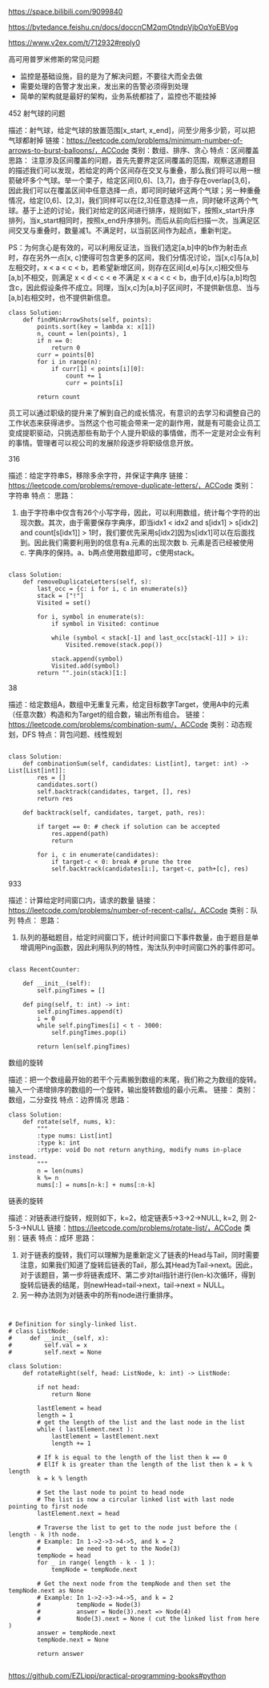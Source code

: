 

https://space.bilibili.com/9099840


https://bytedance.feishu.cn/docs/doccnCM2qmOtndpVjbOqYoEBVog


https://www.v2ex.com/t/712932#reply0



高可用普罗米修斯的常见问题



+ 监控是基础设施，目的是为了解决问题，不要往大而全去做
+ 需要处理的告警才发出来，发出来的告警必须得到处理
+ 简单的架构就是最好的架构，业务系统都挂了，监控也不能挂掉




452 射气球的问题

描述：射气球，给定气球的放置范围[x_start, x_end]，问至少用多少箭，可以把气球都射掉
链接：https://leetcode.com/problems/minimum-number-of-arrows-to-burst-balloons/，ACCode
类别：数组、排序、贪心
特点：区间覆盖
思路：
注意涉及区间覆盖的问题，首先先要界定区间覆盖的范围，观察这道题目的描述我们可以发现，若给定的两个区间存在交叉与重叠，那么我们将可以用一根箭破坏多个气球。举一个栗子，给定区间[0,6]、[3,7]，由于存在overlap[3,6]，因此我们可以在覆盖区间中任意选择一点，即可同时破坏这两个气球；另一种重叠情况，给定[0,6]、[2,3]，我们同样可以在[2,3]任意选择一点，同时破坏这两个气球。基于上述的讨论，我们对给定的区间进行排序，规则如下，按照x_start升序排列，当x_start相同时，按照x_end升序排列。而后从前向后扫描一次，当满足区间交叉与重叠时，数量减1。不满足时，以当前区间作为起点，重新判定。

PS：为何贪心是有效的，可以利用反证法，当我们选定[a,b]中的b作为射击点时，存在另外一点[x, c]使得可包含更多的区间，我们分情况讨论，当[x,c]与[a,b]左相交时，x < a < c < b，若希望新增区间，则存在区间[d,e]与[x,c]相交但与[a,b]不相交，则满足 x < d < c < e 不满足 x < a < c < b，由于[d,e]与[a,b]均包含c，因此假设条件不成立。同理，当[x,c]为[a,b]子区间时，不提供新信息、当与[a,b]右相交时，也不提供新信息。

```
class Solution:
    def findMinArrowShots(self, points):
        points.sort(key = lambda x: x[1])
        n, count = len(points), 1
        if n == 0: 
            return 0
        curr = points[0]
        for i in range(n):
            if curr[1] < points[i][0]:
                count += 1
                curr = points[i]
                
        return count  

```


员工可以通过职级的提升来了解到自己的成长情况，有意识的去学习和调整自己的工作状态来获得进步。当然这个也可能会带来一定的副作用，就是有可能会让员工变成提职驱动，只挑选那些有助于个人提升职级的事情做，而不一定是对企业有利的事情。管理者可以视公司的发展阶段逐步将职级信息开放。



316

描述：给定字符串S，移除多余字符，并保证字典序
链接：https://leetcode.com/problems/remove-duplicate-letters/，ACCode
类别：字符串
特点：
思路：
1. 由于字符串中仅含有26个小写字母，因此，可以利用数组，统计每个字符的出现次数。其次，由于需要保存字典序，即当idx1 < idx2 and s[idx1] > s[idx2] and count[s[idx1]] > 1时，我们要优先采用s[idx2]因为s[idx1]可以在后面找到。因此我们需要利用到的信息有a.元素的出现次数 b. 元素是否已经被使用 c. 字典序的保持。a、b两点使用数组即可，c使用stack。


```

class Solution:
    def removeDuplicateLetters(self, s):
        last_occ = {c: i for i, c in enumerate(s)}
        stack = ["!"]
        Visited = set()
        
        for i, symbol in enumerate(s):
            if symbol in Visited: continue
            
            while (symbol < stack[-1] and last_occ[stack[-1]] > i):
                Visited.remove(stack.pop())
           
            stack.append(symbol)
            Visited.add(symbol)        
        return "".join(stack)[1:]
```



38

描述：给定数组A，数组中无重复元素，给定目标数字Target，使用A中的元素（任意次数）构造和为Target的组合数，输出所有组合。
链接：https://leetcode.com/problems/combination-sum/，ACCode
类别：动态规划，DFS
特点：背包问题、线性规划

```

class Solution:
    def combinationSum(self, candidates: List[int], target: int) -> List[List[int]]:
        res = []
        candidates.sort()
        self.backtrack(candidates, target, [], res)
        return res
    
    def backtrack(self, candidates, target, path, res):
  
        if target == 0: # check if solution can be accepted
            res.append(path)
            return
        
        for i, c in enumerate(candidates):
            if target-c < 0: break # prune the tree
            self.backtrack(candidates[i:], target-c, path+[c], res)
```


933


描述：计算给定时间窗口内，请求的数量
链接：https://leetcode.com/problems/number-of-recent-calls/，ACCode
类别：队列
特点：
思路：
1. 队列的基础题目，给定时间窗口下，统计时间窗口下事件数量，由于题目是单增调用Ping函数，因此利用队列的特性，淘汰队列中时间窗口外的事件即可。


```

class RecentCounter:

    def __init__(self):
        self.pingTimes = []

    def ping(self, t: int) -> int:
        self.pingTimes.append(t)
        i = 0
        while self.pingTimes[i] < t - 3000:
            self.pingTimes.pop(i)
        
        return len(self.pingTimes)
```


数组的旋转


描述：把一个数组最开始的若干个元素搬到数组的末尾，我们称之为数组的旋转。输入一个递增排序的数组的一个旋转，输出旋转数组的最小元素。
链接：
类别：数组，二分查找
特点：边界情况
思路：



```
class Solution:
    def rotate(self, nums, k):
        """
        :type nums: List[int]
        :type k: int
        :rtype: void Do not return anything, modify nums in-place instead.
        """
        n = len(nums)
        k %= n
        nums[:] = nums[n-k:] + nums[:n-k]
```


链表的旋转


描述：对链表进行旋转，规则如下，k=2，给定链表5->3->2->NULL, k=2,  则 2-5-3->NULL
链接：https://leetcode.com/problems/rotate-list/，ACCode
类别：链表
特点：成环
思路：
1. 对于链表的旋转，我们可以理解为是重新定义了链表的Head与Tail，同时需要注意，如果我们知道了旋转后链表的Tail，那么其Head为Tail->next。因此，对于该题目，第一步将链表成环、第二步对tail指针进行(len-k)次循环，得到旋转后链表的结尾，则newHead=tail->next，tail->next = NULL。
2. 另一种办法则为对链表中的所有node进行重排序。


```


# Definition for singly-linked list.
# class ListNode:
#     def __init__(self, x):
#         self.val = x
#         self.next = None

class Solution:
    def rotateRight(self, head: ListNode, k: int) -> ListNode:
        
        if not head:
            return None
        
        lastElement = head
        length = 1
        # get the length of the list and the last node in the list
        while ( lastElement.next ):
            lastElement = lastElement.next
            length += 1

        # If k is equal to the length of the list then k == 0
        # ElIf k is greater than the length of the list then k = k % length
        k = k % length
            
        # Set the last node to point to head node
        # The list is now a circular linked list with last node pointing to first node
        lastElement.next = head
        
        # Traverse the list to get to the node just before the ( length - k )th node.
        # Example: In 1->2->3->4->5, and k = 2
        #          we need to get to the Node(3)
        tempNode = head
        for _ in range( length - k - 1 ):
            tempNode = tempNode.next
        
        # Get the next node from the tempNode and then set the tempNode.next as None
        # Example: In 1->2->3->4->5, and k = 2
        #          tempNode = Node(3)
        #          answer = Node(3).next => Node(4)
        #          Node(3).next = None ( cut the linked list from here )
        answer = tempNode.next
        tempNode.next = None
        
        return answer


```



https://github.com/EZLippi/practical-programming-books#python
